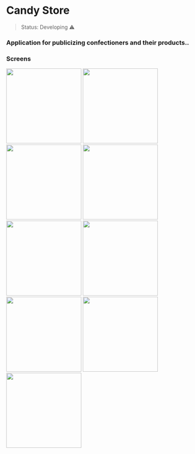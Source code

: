 <h1>Candy Store</h1>

> Status: Developing ⚠️

### Application for publicizing confectioners and their products..

### Screens


<img src="https://user-images.githubusercontent.com/69877839/167037305-f6eec2c7-b959-468c-97f7-5c5064e82e72.png" width="200" >

<img src="https://user-images.githubusercontent.com/69877839/167037314-0e317277-4fce-4dbc-b458-2b5e3b4580e2.png" width="200" >

<img src="https://user-images.githubusercontent.com/69877839/167037319-c882da76-fe94-425d-8d0c-494f440af8f4.png" width="200" >

<img src="https://user-images.githubusercontent.com/69877839/167023857-e7644ee9-0901-411d-aa11-efb491619434.png" width="200" >

<img src="https://user-images.githubusercontent.com/69877839/167023874-4132fe86-8eaf-4283-aac9-97a2665086cd.png" width="200" >

<img src="https://user-images.githubusercontent.com/69877839/167023876-a585b3bc-a3ed-4322-a53f-4e92e58d1d44.png" width="200" >

<img src="https://user-images.githubusercontent.com/69877839/167023877-ddaa96cf-7c25-4cd2-aef7-82a163238c2b.png" width="200" >

<img src="https://user-images.githubusercontent.com/69877839/167023884-de23d690-51c0-419b-9be7-d6a40ed4b893.png" width="200" >

<img src="https://user-images.githubusercontent.com/69877839/167023886-0b67434f-e578-471a-a20a-508e863660eb.png" width="200" >

